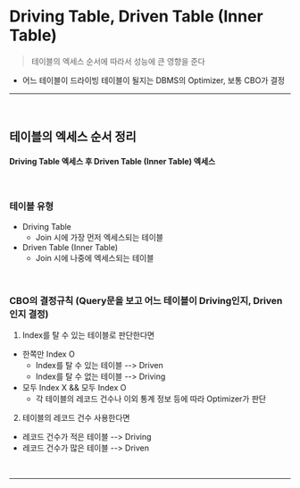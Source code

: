 # Driving Table, Driven Table (Inner Table)
> 테이블의 엑세스 순서에 따라서 성능에 큰 영향을 준다
* 어느 테이블이 드라이빙 테이블이 될지는 DBMS의 Optimizer, 보통 CBO가 결정

<hr>
<br>

## 테이블의 엑세스 순서 정리
#### Driving Table 엑세스 후 Driven Table (Inner Table) 엑세스

<br>

### 테이블 유형
* Driving Table 
  * Join 시에 가장 먼저 엑세스되는 테이블
* Driven Table (Inner Table)
  * Join 시에 나중에 엑세스되는 테이블

<br>

### CBO의 결정규칙 (Query문을 보고 어느 테이블이 Driving인지, Driven인지 결정)
1) Index를 탈 수 있는 테이블로 판단한다면
  * 한쪽만 Index O
    * Index를 탈 수 있는 테이블 --> Driven
    * Index를 탈 수 없는 테이블 --> Driving
  * 모두 Index X && 모두 Index O
    * 각 테이블의 레코드 건수나 이외 통계 정보 등에 따라 Optimizer가 판단
2) 테이블의 레코드 건수 사용한다면
  * 레코드 건수가 적은 테이블 --> Driving
  * 레코드 건수가 많은 테이블 --> Driven

<br>
<hr>
<br>
